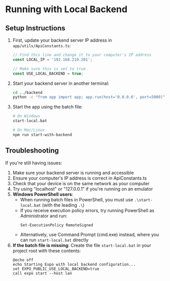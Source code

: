 # Running with Local Backend

## Setup Instructions

1. First, update your backend server IP address in `app/utils/ApiConstants.ts`:

   ```typescript
   // Find this line and change it to your computer's IP address
   const LOCAL_IP = '192.168.210.201';
   
   // Make sure this is set to true
   const USE_LOCAL_BACKEND = true;
   ```

2. Start your backend server in another terminal:

   ```bash
   cd ../backend
   python -c "from app import app; app.run(host='0.0.0.0', port=5000)"
   ```

3. Start the app using the batch file:

   ```bash
   # On Windows
   start-local.bat
   
   # On Mac/Linux
   npm run start-with-backend
   ```

## Troubleshooting

If you're still having issues:

1. Make sure your backend server is running and accessible
2. Ensure your computer's IP address is correct in ApiConstants.ts
3. Check that your device is on the same network as your computer
4. Try using "localhost" or "127.0.0.1" if you're running on an emulator
5. **Windows PowerShell users**: 
   - When running batch files in PowerShell, you must use `.\start-local.bat` (with the leading `.\`)
   - If you receive execution policy errors, try running PowerShell as Administrator and run:
     ```
     Set-ExecutionPolicy RemoteSigned
     ```
   - Alternatively, use Command Prompt (cmd.exe) instead, where you can run `start-local.bat` directly
6. **If the batch file is missing**: Create the file `start-local.bat` in your project root with these contents:
   ```
   @echo off
   echo Starting Expo with local backend configuration...
   set EXPO_PUBLIC_USE_LOCAL_BACKEND=true
   call expo start --host lan
   ```
